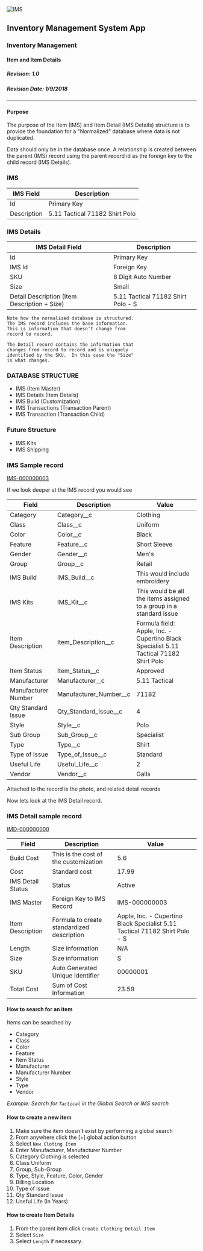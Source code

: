![IMS](https://png.icons8.com/color/48/000000/move-by-trolley.png "Logo Title Text 1")

## Inventory Management System App
### Inventory Management
#### Item and Item Details
##### Revision: 1.0
##### Revision Date: 1/9/2018
---
#### Purpose
The purpose of the Item (IMS) and Item Detail (IMS
Details) structure is to provide the foundation
for a "Normalized" database where data is not duplicated.  

Data should only be in the database once.  A relationship is created between the parent (IMS) record using the parent record id as the foreign key to the child record (IMS Details).

### IMS
|IMS Field | Description |
| ------- | -------- |
| Id | Primary Key |
| Description | 5.11 Tactical 71182 Shirt Polo  |

### IMS Details
|IMS Detail Field | Description |
| ------- | -------- |
| Id | Primary Key |
|IMS Id | Foreign Key |
|SKU | 8 Digit Auto Number |
|Size | Small |
| Detail Description (Item Description + Size) | 5.11 Tactical 71182 Shirt Polo - S  |

```
Note how the normalized database is structured.
The IMS record includes the base information.
This is information that doesn't change from
record to record.

The Detail record contains the information that
changes from record to record and is uniquely
identified by the SKU.  In this case the "Size"
is what changes.
```

### DATABASE STRUCTURE
* IMS (Item Master)
* IMS Details (Item Details)
* IMS Build (Customization)
* IMS Transactions (Transaction Parent)
* IMS Transaction (Transaction Child)

### Future Structure
* IMS Kits
* IMS Shipping

### IMS Sample record

[IMS-000000003](https://cs95.lightning.force.com/one/one.app#/sObject/a4a0x00000002pEAAQ/view)

If we look deeper at the IMS record you would see

| Field | Description | Value |
| ------ | ------ | ------|
| Category | Category__c | Clothing |
| Class | Class__c | Uniform |
| Color | Color__c | Black |
| Feature | Feature__c | Short Sleeve |
| Gender | Gender__c | Men's |
| Group | Group__c | Retail |
| IMS Build | IMS_Build__c | This would include embroidery |
| IMS Kits | IMS_Kit__c | This would be all the items assigned to a group in a standard issue |
| Item Description | Item_Description__c | Formula field: Apple, Inc. - Cupertino Black Specialist 5.11 Tactical 71182 Shirt Polo |
| Item Status | Item_Status__c | Approved |
| Manufacturer | Manufacturer__c | 5.11 Tactical |
| Manufacturer Number | Manufacturer_Number__c | 71182 |
| Qty Standard Issue | Qty_Standard_Issue__c | 4 |
| Style | Style__c | Polo |
| Sub Group | Sub_Group__c | Specialist |
| Type | Type__c | Shirt |
| Type of Issue | Type_of_Issue__c | Standard |
| Useful Life | Useful_Life__c | 2 |
| Vendor | Vendor__c | Galls |

Attached to the record is the photo, and related
detail records

Now lets look at the IMS Detail record.

### IMS Detail sample record

[IMD-000000000]("https://cs95.lightning.force.com/one/one.app#/sObject/a4W0x00000002KIEAY/view")


| Field | Description | Value |
| ------ | ------ | ------|
| Build Cost | This is the cost of the customization | 5.6 |
| Cost | Standard cost | 17.99 |
| IMS Detail Status | Status | Active |
| IMS Master | Foreign Key to IMS Record | IMS-000000003 |
| Item Description | Formula to create standardized description | Apple, Inc. - Cupertino Black Specialist 5.11 Tactical 71182 Shirt Polo - S |
| Length | Size information | N/A |
| Size | Size information | S |
| SKU | Auto Generated Unique Identifier | 00000001 |
| Total Cost | Sum of Cost Information | 23.59 |

#### How to search for an item

Items can be searched by
* Category
* Class
* Color
* Feature
* Item Status
* Manufacturer
* Manufacturer Number
* Style
* Type
* Vendor

*Example: Search for `Tactical` in the Global Search or IMS search*

#### How to create a new item

1.  Make sure the item doesn't exist by performing a global search
2. From anywhere click the [+] global action button
3. Select `New Cloting Item `
4. Enter Manufacturer, Manufacturer Number
5. Category Clothing is selected
6. Class Uniform
7. Group, Sub-Group
8. Type, Style, Feature, Color, Gender
9. Billing Location
10. Type of Issue
11. Qty Standard Issue
12. Useful Life (In Years)

#### How to create Item Details
1. From the parent item click `Create Clothing Detail Item`
2. Select `Size`
3. Select `Length` if necessary.
